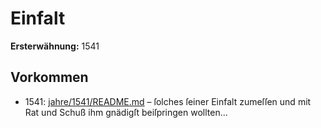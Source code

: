 # Einfalt

**Ersterwähnung:** 1541

## Vorkommen
- 1541: [jahre/1541/README.md](../jahre/1541/README.md) – ſolches ſeiner
Einfalt zumeſſen und mit Rat und Schuß ihm gnädigſt
beiſpringen wollten...
